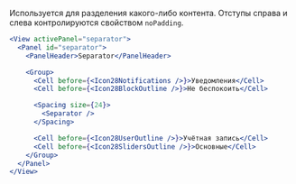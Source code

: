 Используется для разделения какого-либо контента. Отступы справа и слева контролируются свойством `noPadding`.

```jsx
<View activePanel="separator">
  <Panel id="separator">
    <PanelHeader>Separator</PanelHeader>

    <Group>
      <Cell before={<Icon28Notifications />}>Уведомления</Cell>
      <Cell before={<Icon28BlockOutline />}>Не беспокоить</Cell>

      <Spacing size={24}>
        <Separator />
      </Spacing>

      <Cell before={<Icon28UserOutline />}>Учётная запись</Cell>
      <Cell before={<Icon28SlidersOutline />}>Основные</Cell>
    </Group>
  </Panel>
</View>
```
